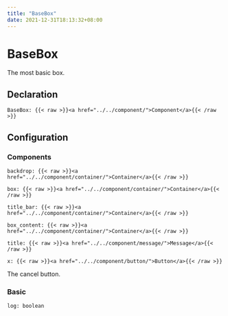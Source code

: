 ```yaml
---
title: "BaseBox"
date: 2021-12-31T18:13:32+08:00
---
```


# BaseBox

The most basic box.

## Declaration

```
BaseBox: {{< raw >}}<a href="../../component/">Component</a>{{< /raw >}}
```

## Configuration

### Components

```
backdrop: {{< raw >}}<a href="../../component/container/">Container</a>{{< /raw >}}
```

```
box: {{< raw >}}<a href="../../component/container/">Container</a>{{< /raw >}}
```

```
title_bar: {{< raw >}}<a href="../../component/container/">Container</a>{{< /raw >}}
```

```
box_content: {{< raw >}}<a href="../../component/container/">Container</a>{{< /raw >}}
```

```
title: {{< raw >}}<a href="../../component/message/">Message</a>{{< /raw >}}
```

```
x: {{< raw >}}<a href="../../component/button/">Button</a>{{< /raw >}}
```

The cancel button.

### Basic

```
log: boolean
```
